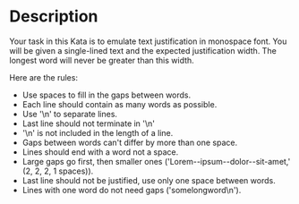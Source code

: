 # Description
Your task in this Kata is to emulate text justification in monospace font. You will be given a single-lined text and the expected justification width. The longest word will never be greater than this width.

Here are the rules:<br>

- Use spaces to fill in the gaps between words.
- Each line should contain as many words as possible.
- Use '\n' to separate lines.
- Last line should not terminate in '\n'
- '\n' is not included in the length of a line.
- Gaps between words can't differ by more than one space.
- Lines should end with a word not a space.
- Large gaps go first, then smaller ones ('Lorem--ipsum--dolor--sit-amet,' (2, 2, 2, 1 spaces)).
- Last line should not be justified, use only one space between words.
- Lines with one word do not need gaps ('somelongword\n').